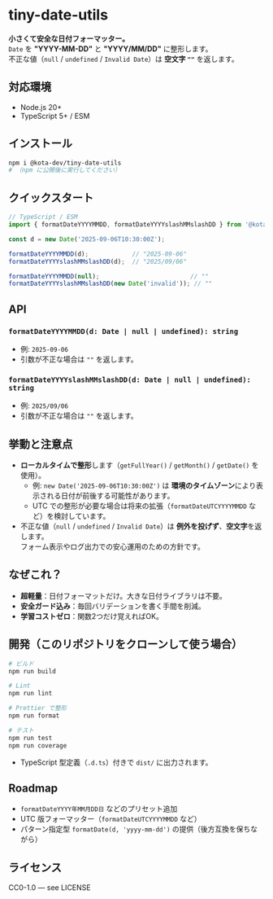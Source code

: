 # tiny-date-utils

**小さくて安全な日付フォーマッター。**  
`Date` を **"YYYY-MM-DD"** と **"YYYY/MM/DD"** に整形します。  
不正な値（`null` / `undefined` / `Invalid Date`）は **空文字 `""`** を返します。

## 対応環境
- Node.js 20+
- TypeScript 5+ / ESM

## インストール

```bash
npm i @kota-dev/tiny-date-utils
# （npm に公開後に実行してください）
```

## クイックスタート

```ts
// TypeScript / ESM
import { formatDateYYYYMMDD, formatDateYYYYslashMMslashDD } from '@kota-dev/tiny-date-utils';

const d = new Date('2025-09-06T10:30:00Z');

formatDateYYYYMMDD(d);            // "2025-09-06"
formatDateYYYYslashMMslashDD(d);  // "2025/09/06"

formatDateYYYYMMDD(null);                         // ""
formatDateYYYYslashMMslashDD(new Date('invalid')); // ""
```

## API

### `formatDateYYYYMMDD(d: Date | null | undefined): string`
- 例: `2025-09-06`
- 引数が不正な場合は `""` を返します。

### `formatDateYYYYslashMMslashDD(d: Date | null | undefined): string`
- 例: `2025/09/06`
- 引数が不正な場合は `""` を返します。

## 挙動と注意点

- **ローカルタイムで整形**します（`getFullYear()` / `getMonth()` / `getDate()` を使用）。  
  - 例: `new Date('2025-09-06T10:30:00Z')` は **環境のタイムゾーン**により表示される日付が前後する可能性があります。  
  - UTC での整形が必要な場合は将来の拡張（`formatDateUTCYYYYMMDD` など）を検討しています。
- 不正な値（`null` / `undefined` / `Invalid Date`）は **例外を投げず**、**空文字**を返します。  
  フォーム表示やログ出力での安心運用のための方針です。

## なぜこれ？

- **超軽量**：日付フォーマットだけ。大きな日付ライブラリは不要。  
- **安全ガード込み**：毎回バリデーションを書く手間を削減。  
- **学習コストゼロ**：関数2つだけ覚えればOK。

## 開発（このリポジトリをクローンして使う場合）

```bash
# ビルド
npm run build

# Lint
npm run lint

# Prettier で整形
npm run format

# テスト
npm run test
npm run coverage
```

- TypeScript 型定義（`.d.ts`）付きで `dist/` に出力されます。

## Roadmap

- `formatDateYYYY年MM月DD日` などのプリセット追加  
- UTC 版フォーマッター（`formatDateUTCYYYYMMDD` など）  
- パターン指定型 `formatDate(d, 'yyyy-mm-dd')` の提供（後方互換を保ちながら）

## ライセンス

CC0-1.0 — see LICENSE